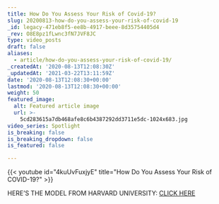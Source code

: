 ```yaml
---
title: How Do You Assess Your Risk of Covid-19?
slug: 20200813-how-do-you-assess-your-risk-of-covid-19
_id: legacy-471eb8f5-ee8b-4917-beee-8d35754405d4
_rev: O8E8pz1fLwnc3fN7JVF8JC
type: video_posts
draft: false
aliases:
  - article/how-do-you-assess-your-risk-of-covid-19/
_createdAt: '2020-08-13T12:08:30Z'
_updatedAt: '2021-03-22T13:11:59Z'
date: '2020-08-13T12:08:30+00:00'
lastmod: '2020-08-13T12:08:30+00:00'
weight: 50
featured_image:
  alt: Featured article image
  url: >-
    5cd283615a7db468afe8c6b4387292dd3711e5dc-1024x683.jpg
video_series: Spotlight
is_breaking: false
is_breaking_dropdown: false
is_featured: false

---
```

{{< youtube id="4kuUvFuxjyE" title="How Do You Assess Your Risk of COVID-19?" >}}

HERE’S THE MODEL FROM HARVARD UNIVERSITY: [CLICK HERE](https://globalepidemics.org/)